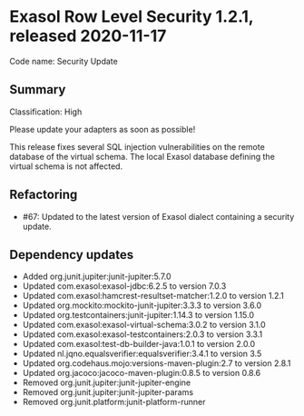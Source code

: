 # Exasol Row Level Security 1.2.1, released 2020-11-17

Code name: Security Update

## Summary

Classification: High

Please update your adapters as soon as possible!

This release fixes several SQL injection vulnerabilities on the remote database of the virtual schema. 
The local Exasol database defining the virtual schema is not affected.

## Refactoring

* #67: Updated to the latest version of Exasol dialect containing a security update.

## Dependency updates
 
 * Added org.junit.jupiter:junit-jupiter:5.7.0
 * Updated com.exasol:exasol-jdbc:6.2.5 to version 7.0.3
 * Updated com.exasol:hamcrest-resultset-matcher:1.2.0 to version 1.2.1
 * Updated org.mockito:mockito-junit-jupiter:3.3.3 to version 3.6.0
 * Updated org.testcontainers:junit-jupiter:1.14.3 to version 1.15.0
 * Updated com.exasol:exasol-virtual-schema:3.0.2 to version 3.1.0
 * Updated com.exasol:exasol-testcontainers:2.0.3 to version 3.3.1
 * Updated com.exasol:test-db-builder-java:1.0.1 to version 2.0.0
 * Updated nl.jqno.equalsverifier:equalsverifier:3.4.1 to version 3.5
 * Updated org.codehaus.mojo:versions-maven-plugin:2.7 to version 2.8.1
 * Updated org.jacoco:jacoco-maven-plugin:0.8.5 to version 0.8.6
 * Removed org.junit.jupiter:junit-jupiter-engine
 * Removed org.junit.jupiter:junit-jupiter-params
 * Removed org.junit.platform:junit-platform-runner